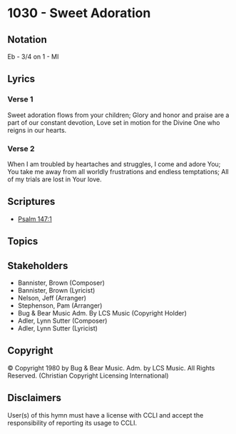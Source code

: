 # 1030 - Sweet Adoration

## Notation

Eb - 3/4 on 1 - MI

## Lyrics

### Verse 1

Sweet adoration flows from your children; Glory and honor and praise are a part of our constant devotion, Love set in motion for the Divine One who reigns in our hearts.

### Verse 2

When I am troubled by heartaches and struggles, I come and adore You; You take me away from all worldly frustrations and endless temptations; All of my trials are lost in Your love.


## Scriptures

- [Psalm 147:1](https://www.biblegateway.com/passage/?search=Psalm%20147%3A1)

## Topics


## Stakeholders

- Bannister, Brown (Composer)
- Bannister, Brown (Lyricist)
- Nelson, Jeff (Arranger)
- Stephenson, Pam (Arranger)
- Bug & Bear Music Adm. By LCS Music (Copyright Holder)
- Adler, Lynn Sutter (Composer)
- Adler, Lynn Sutter (Lyricist)

## Copyright

© Copyright 1980 by Bug & Bear Music. Adm. by LCS Music. All Rights Reserved.
(Christian Copyright Licensing International)

## Disclaimers

User(s) of this hymn must have a license with CCLI and accept the responsibility of reporting its usage to CCLI.

